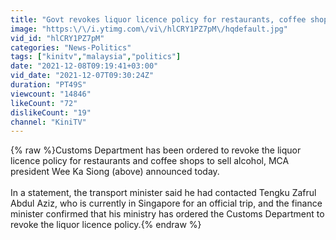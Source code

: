 ```yaml
---
title: "Govt revokes liquor licence policy for restaurants, coffee shops"
image: "https:\/\/i.ytimg.com\/vi\/hlCRY1PZ7pM\/hqdefault.jpg"
vid_id: "hlCRY1PZ7pM"
categories: "News-Politics"
tags: ["kinitv","malaysia","politics"]
date: "2021-12-08T09:19:41+03:00"
vid_date: "2021-12-07T09:30:24Z"
duration: "PT49S"
viewcount: "14846"
likeCount: "72"
dislikeCount: "19"
channel: "KiniTV"
---
```

{% raw %}Customs Department has been ordered to revoke the liquor licence policy for restaurants and coffee shops to sell alcohol, MCA president Wee Ka Siong (above) announced today.<br /><br />In a statement, the transport minister said he had contacted Tengku Zafrul Abdul Aziz, who is currently in Singapore for an official trip, and the finance minister confirmed that his ministry has ordered the Customs Department to revoke the liquor licence policy.{% endraw %}
